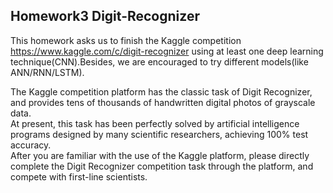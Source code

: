 ## Homework3 Digit-Recognizer

This homework asks us to finish the Kaggle competition https://www.kaggle.com/c/digit-recognizer using at least one deep learning technique(CNN).Besides, we are encouraged to try different models(like ANN/RNN/LSTM).

The Kaggle competition platform has the classic task of Digit Recognizer, and provides tens of thousands of handwritten digital photos of grayscale data. <br>
At present, this task has been perfectly solved by artificial intelligence programs designed by many scientific researchers, achieving 100% test accuracy.<br> 
After you are familiar with the use of the Kaggle platform, please directly complete the Digit Recognizer competition task through the platform, and compete with first-line scientists.<br>
